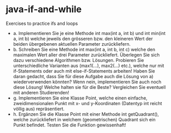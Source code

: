 # java-if-and-while
Exercises to practice ifs and loops

- a. Implementieren Sie je eine Methode int max(int a, int b) und int min(int a,
int b) welche jeweils den grösseren bzw. den kleineren Wert der beiden übergebenen aktuellen Parameter zurückliefern.
- b. Schreiben Sie eine Methode int max(int a, int b, int c) welche den maximalen Wert aller drei Parameter zurückliefert. Überlegen Sie sich dazu verschiedene Algorithmen bzw. Lösungen. Probieren Sie unterschiedliche Varianten aus (max1(...), max2(...) etc.), welche nur mit if-Statements oder auch mit else-if-Statements arbeiten! Haben Sie daran gedacht, dass Sie für diese Aufgabe auch die Lösung von a) wiederverwenden könnten? Wenn nein, implementieren Sie auch noch diese Lösung! Welche halten sie für die Beste? Vergleichen Sie eventuell mit anderen Studierenden!
- g. Implementieren Sie eine Klasse Point, welche einen einfache, zweidimensionalen Punkt mit x- und y-Koordinaten (Datentyp int reicht völlig aus) repräsentiert.
- h. Ergänzen Sie die Klasse Point mit einer Methode int getQuadrant(), welche zurückliefert in welchem (geometrischen) Quadrant sich ein Punkt befindet. Testen Sie die Funktion gewissenhaft!
